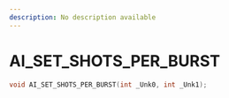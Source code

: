 ```yaml
---
description: No description available 
---
```


# AI_SET_SHOTS_PER_BURST

```cpp
void AI_SET_SHOTS_PER_BURST(int _Unk0, int _Unk1);
```